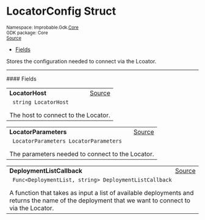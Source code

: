 
# LocatorConfig Struct
<sup>
Namespace: Improbable.Gdk.<a href="{{urlRoot}}/api/core-index">Core</a><br/>
GDK package: Core<br/>
<a href="https://www.github.com/spatialos/gdk-for-unity/blob/0.2.2/workers/unity/Packages/com.improbable.gdk.core/Config/RuntimeConfig.cs/#L41">Source</a>
<style>
a code {
                    padding: 0em 0.25em!important;
}
code {
                    background-color: #ffffff!important;
}
</style>
</sup>
<nav id="pageToc" class="page-toc"><ul><li><a href="#fields">Fields</a>
</ul></nav>

</p>



<p>Stores the configuration needed to connect via the Lcoator. </p>








</p>
<hr style="width:100%; border-top-color:#d8d8d8" />
#### Fields


</p>




<table width="100%">
    <tr>
        <td style="border-right:none"><b>LocatorHost</b></td>
        <td style="border-left:none; text-align:right"><a href="https://www.github.com/spatialos/gdk-for-unity/blob/0.2.2/workers/unity/Packages/com.improbable.gdk.core/Config/RuntimeConfig.cs/#L46">Source</a></td>
    </tr>
    <tr>
        <td colspan="2">
<code> string LocatorHost</code></p>
The host to connect to the Locator. 

</td>
    </tr>
</table>


<table width="100%">
    <tr>
        <td style="border-right:none"><b>LocatorParameters</b></td>
        <td style="border-left:none; text-align:right"><a href="https://www.github.com/spatialos/gdk-for-unity/blob/0.2.2/workers/unity/Packages/com.improbable.gdk.core/Config/RuntimeConfig.cs/#L51">Source</a></td>
    </tr>
    <tr>
        <td colspan="2">
<code> LocatorParameters LocatorParameters</code></p>
The parameters needed to connect to the Locator. 

</td>
    </tr>
</table>


<table width="100%">
    <tr>
        <td style="border-right:none"><b>DeploymentListCallback</b></td>
        <td style="border-left:none; text-align:right"><a href="https://www.github.com/spatialos/gdk-for-unity/blob/0.2.2/workers/unity/Packages/com.improbable.gdk.core/Config/RuntimeConfig.cs/#L57">Source</a></td>
    </tr>
    <tr>
        <td colspan="2">
<code> Func&lt;DeploymentList, string&gt; DeploymentListCallback</code></p>
A function that takes as input a list of available deployments and returns the name of the deployment that we want to connect to via the Locator. 

</td>
    </tr>
</table>










